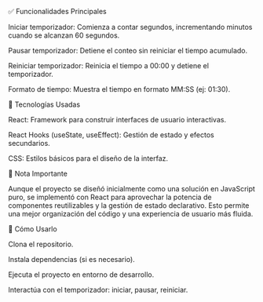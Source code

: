 ✅ Funcionalidades Principales

Iniciar temporizador: Comienza a contar segundos, incrementando minutos cuando se alcanzan 60 segundos.

Pausar temporizador: Detiene el conteo sin reiniciar el tiempo acumulado.

Reiniciar temporizador: Reinicia el tiempo a 00:00 y detiene el temporizador.

Formato de tiempo: Muestra el tiempo en formato MM:SS (ej: 01:30).

🧰 Tecnologías Usadas

React: Framework para construir interfaces de usuario interactivas.

React Hooks (useState, useEffect): Gestión de estado y efectos secundarios.

CSS: Estilos básicos para el diseño de la interfaz.

📌 Nota Importante

Aunque el proyecto se diseñó inicialmente como una solución en JavaScript puro, se implementó con React para aprovechar la potencia de componentes reutilizables y la gestión de estado declarativo. Esto permite una mejor organización del código y una experiencia de usuario más fluida.

🚀 Cómo Usarlo

Clona el repositorio.

Instala dependencias (si es necesario).

Ejecuta el proyecto en entorno de desarrollo.

Interactúa con el temporizador: iniciar, pausar, reiniciar.
